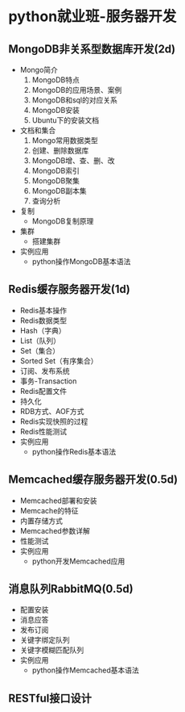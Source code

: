 # python就业班-服务器开发

## MongoDB非关系型数据库开发(2d)

+ Mongo简介
	1. MongoDB特点
	2. MongoDB的应用场景、案例
	3. MongoDB和sql的对应关系
	4. MongoDB安装
	5. Ubuntu下的安装文档
+ 文档和集合
	1. Mongo常用数据类型
	2. 创建、删除数据库
	3. MongoDB增、查、删、改
	4. MongoDB索引
	5. MongoDB聚集
	6. MongoDB副本集
	7. 查询分析
+ 复制
	* MongoDB复制原理
+ 集群
	* 搭建集群
+ 实例应用	
	* python操作MongoDB基本语法
	 
## Redis缓存服务器开发(1d)

+ Redis基本操作
+ Redis数据类型
+ Hash（字典）
+ List（队列）
+ Set（集合）
+ Sorted Set（有序集合）
+ 订阅、发布系统
+ 事务-Transaction
+ Redis配置文件
+ 持久化
+ RDB方式、AOF方式
+ Redis实现快照的过程
+ Redis性能测试
+ 实例应用	
	* python操作Redis基本语法

## Memcached缓存服务器开发(0.5d)

+ Memcached部署和安装
+ Memcache的特征
+ 内置存储方式
+ Memcached参数详解
+ 性能测试
+ 实例应用	
	* python开发Memcached应用
	
## 消息队列RabbitMQ(0.5d)	

+ 配置安装
+ 消息应答
+ 发布订阅
+ 关键字绑定队列
+ 关键字模糊匹配队列
+ 实例应用	
	* python操作Memcached基本语法
	

## RESTful接口设计

